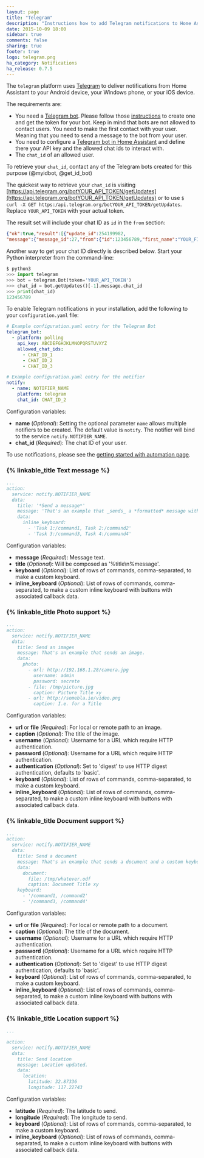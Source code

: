 ```yaml
---
layout: page
title: "Telegram"
description: "Instructions how to add Telegram notifications to Home Assistant."
date: 2015-10-09 18:00
sidebar: true
comments: false
sharing: true
footer: true
logo: telegram.png
ha_category: Notifications
ha_release: 0.7.5
---
```



The `telegram` platform uses [Telegram](https://web.telegram.org) to deliver notifications from Home Assistant to your Android device, your Windows phone, or your iOS device.

The requirements are:

- You need a [Telegram bot](https://core.telegram.org/bots). Please follow those [instructions](https://core.telegram.org/bots#6-botfather) to create one and get the token for your bot. Keep in mind that bots are not allowed to contact users. You need to make the first contact with your user. Meaning that you need to send a message to the bot from your user.
- You need to configure a [Telegram bot in Home Assistant](/components/telegram_bot) and define there your API key and the allowed chat ids to interact with.
- The `chat_id` of an allowed user.

To retrieve your `chat_id`, contact any of the Telegram bots created for this purpose (@myidbot, @get_id_bot)

The quickest way to retrieve your `chat_id` is visiting [https://api.telegram.org/botYOUR_API_TOKEN/getUpdates](https://api.telegram.org/botYOUR_API_TOKEN/getUpdates) or to use `$ curl -X GET https:/api.telegram.org/botYOUR_API_TOKEN/getUpdates`. Replace `YOUR_API_TOKEN` with your actual token.

The result set will include your chat ID as `id` in the `from` section:

```json
{"ok":true,"result":[{"update_id":254199982,
"message":{"message_id":27,"from":{"id":123456789,"first_name":"YOUR_FIRST_NAME YOUR_NICK_NAME","last_name":"YOUR_LAST_NAME","username":"YOUR_NICK_NAME"},"chat":{"id":123456789,"first_name":"YOUR_FIRST_NAME YOUR_NICK_NAME","last_name":"YOUR_LAST_NAME","username":"YOUR_NICK_NAME","type":"private"},"date":1678292650,"text":"test"}}]}
```

Another way to get your chat ID directly is described below. Start your Python interpreter from the command-line:

```python
$ python3
>>> import telegram
>>> bot = telegram.Bot(token='YOUR_API_TOKEN')
>>> chat_id = bot.getUpdates()[-1].message.chat_id
>>> print(chat_id)
123456789
```

To enable Telegram notifications in your installation, add the following to your `configuration.yaml` file:

```yaml
# Example configuration.yaml entry for the Telegram Bot
telegram_bot:
  - platform: polling
    api_key: ABCDEFGHJKLMNOPQRSTUVXYZ
    allowed_chat_ids:
      - CHAT_ID_1
      - CHAT_ID_2
      - CHAT_ID_3

# Example configuration.yaml entry for the notifier
notify:
  - name: NOTIFIER_NAME
    platform: telegram
    chat_id: CHAT_ID_2
```

Configuration variables:

- **name** (*Optional*): Setting the optional parameter `name` allows multiple notifiers to be created. The default value is `notify`. The notifier will bind to the service `notify.NOTIFIER_NAME`.
- **chat_id** (*Required*): The chat ID of your user.

To use notifications, please see the [getting started with automation page](/getting-started/automation/).

### {% linkable_title Text message %}

```yaml
...
action:
  service: notify.NOTIFIER_NAME
  data:
    title: '*Send a message*'
    message: 'That's an example that _sends_ a *formatted* message with a custom inline keyboard.'
    data:
      inline_keyboard:
        - 'Task 1:/command1, Task 2:/command2'
        - 'Task 3:/command3, Task 4:/command4'
```

Configuration variables:

- **message** (*Required*): Message text.
- **title** (*Optional*): Will be composed as '%title\n%message'.
- **keyboard** (*Optional*): List of rows of commands, comma-separated, to make a custom keyboard.
- **inline_keyboard** (*Optional*): List of rows of commands, comma-separated, to make a custom inline keyboard with buttons with associated callback data.

### {% linkable_title Photo support %}

```yaml
...
action:
  service: notify.NOTIFIER_NAME
  data:
    title: Send an images
    message: That's an example that sends an image.
    data:
      photo:
        - url: http://192.168.1.28/camera.jpg
          username: admin
          password: secrete
        - file: /tmp/picture.jpg
          caption: Picture Title xy
        - url: http://somebla.ie/video.png
          caption: I.e. for a Title
```

Configuration variables:

- **url** or **file** (*Required*): For local or remote path to an image.
- **caption** (*Optional*): The title of the image.
- **username** (*Optional*): Username for a URL which require HTTP authentication.
- **password** (*Optional*): Username for a URL which require HTTP authentication.
- **authentication** (*Optional*): Set to 'digest' to use HTTP digest authentication, defaults to 'basic'.
- **keyboard** (*Optional*): List of rows of commands, comma-separated, to make a custom keyboard.
- **inline_keyboard** (*Optional*): List of rows of commands, comma-separated, to make a custom inline keyboard with buttons with associated callback data.


### {% linkable_title Document support %}

```yaml
...
action:
  service: notify.NOTIFIER_NAME
  data:
    title: Send a document
    message: That's an example that sends a document and a custom keyboard.
    data:
      document:
        file: /tmp/whatever.odf
        caption: Document Title xy
    keyboard:
      - '/command1, /command2'
      - '/command3, /command4'
```

Configuration variables:

- **url** or **file** (*Required*): For local or remote path to a document.
- **caption** (*Optional*): The title of the document.
- **username** (*Optional*): Username for a URL which require HTTP authentication.
- **password** (*Optional*): Username for a URL which require HTTP authentication.
- **authentication** (*Optional*): Set to 'digest' to use HTTP digest authentication, defaults to 'basic'.
- **keyboard** (*Optional*): List of rows of commands, comma-separated, to make a custom keyboard.
- **inline_keyboard** (*Optional*): List of rows of commands, comma-separated, to make a custom inline keyboard with buttons with associated callback data.

### {% linkable_title Location support %}

```yaml
...

action:
  service: notify.NOTIFIER_NAME
  data:
    title: Send location
    message: Location updated.
    data:
      location:
        latitude: 32.87336
        longitude: 117.22743
```

Configuration variables:

- **latitude** (*Required*): The latitude to send.
- **longitude** (*Required*): The longitude to send.
- **keyboard** (*Optional*): List of rows of commands, comma-separated, to make a custom keyboard.
- **inline_keyboard** (*Optional*): List of rows of commands, comma-separated, to make a custom inline keyboard with buttons with associated callback data.
